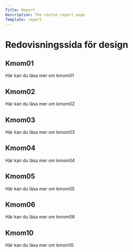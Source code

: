 ```yaml
---
Title: Report
Description: The course report page
Template: report
---
```


Redovisningssida för design
==================

<div class="kmom-box">
    <div class="overpart">
        <h2 class="kmom-text">Kmom01</h2>
    </div>
    <div class="subtext-box">
        <div class="subtext">
            <p>Här kan du läsa mer om kmom01</p>  
                <a href="report/kmom01">
                    <i class="fa fa-arrow-circle-right"></i>
                </a>
        </div>
    </div>
</div>
<div class="kmom-box">
    <div class="overpart">
        <h2 class="kmom-text">Kmom02</h2>
    </div>
    <div class="subtext-box">
        <div class="subtext">
            <p>Här kan du läsa mer om kmom02</p>
                <a href="report/kmom02">
                    <i class="fa fa-arrow-circle-right"></i>
                </a>
        </div>
    </div>
</div>
<div class="kmom-box">
    <div class="overpart">
        <h2 class="kmom-text">Kmom03</h2>
    </div>
    <div class="subtext-box">
        <div class="subtext">
            <p>Här kan du läsa mer om kmom03</p>
             <a href="report/kmom03">
                    <i class="fa fa-arrow-circle-right"></i>
                </a>
        </div>
    </div>
</div>
<div class="kmom-box">
    <div class="overpart">
        <h2 class="kmom-text">Kmom04</h2>
    </div>
    <div class="subtext-box">
        <div class="subtext">
            <p>Här kan du läsa mer om kmom04</p>
             <a href="report/kmom04">
                    <i class="fa fa-arrow-circle-right"></i>
                </a>
        </div>
    </div>
</div>
<div class="kmom-box">
    <div class="overpart">
        <h2 class="kmom-text">Kmom05</h2>
    </div>
    <div class="subtext-box">
        <div class="subtext">
            <p>Här kan du läsa mer om kmom05</p>
             <a href="report/kmom05">
                    <i class="fa fa-arrow-circle-right"></i>
                </a>
        </div>
    </div>
</div>
<div class="kmom-box">
    <div class="overpart">
        <h2 class="kmom-text">Kmom06</h2>
    </div>
    <div class="subtext">
        <div class="subtext-box">
            <p>Här kan du läsa mer om kmom06</p>
             <a href="report/kmom06">
                    <i class="fa fa-arrow-circle-right"></i>
                </a>
        </div>
    </div>
</div>
<div class="kmom-box project">
    <div class="overpart">
        <h2 class="kmom-text">Kmom10</h2>
    </div>
    <div class="subtext-box">
        <div class="subtext">
            <p>Här kan du läsa mer om kmom10</p>
             <a href="report/kmom10">
                    <i class="fa fa-arrow-circle-right"></i>
                </a>
        </div>
    </div>
</div>